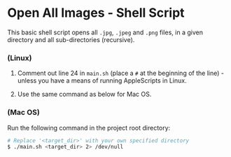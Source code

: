 # Open All Images - Shell Script

This basic shell script opens all `.jpg`, `.jpeg` and `.png` files,
in a given directory and all sub-directories (recursive).

### (Linux)

1) Comment out line 24 in `main.sh` (place a `#` at the beginning of the line) -
   unless you have a means of running AppleScripts in Linux.

2) Use the same command as below for Mac OS.

### (Mac OS)

Run the following command in the project root directory:

```bash
# Replace '<target_dir>' with your own specified directory
$ ./main.sh <target_dir> 2> /dev/null
```
